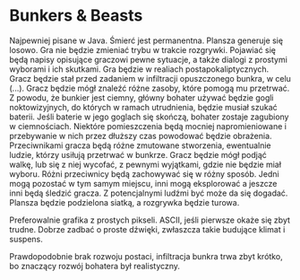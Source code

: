 # Bunkers & Beasts
Najpewniej pisane w Java.
Śmierć jest permanentna.
Plansza generuje się losowo.
Gra nie będzie zmieniać trybu w trakcie rozgrywki.
Pojawiać się będą napisy opisujące graczowi pewne sytuacje, a także dialogi z prostymi wyborami i ich skutkami.
Gra będzie w realiach postapokaliptycznych. Gracz będzie stał przed zadaniem w infiltracji opuszczonego bunkra, w celu (...). Gracz będzie mógł znaleźć różne zasoby, które pomogą mu przetrwać. Z powodu, że bunkier jest ciemny, główny bohater używać będzie gogli noktowizyjnych, do których w ramach utrudnienia, będzie musiał szukać baterii. Jeśli baterie w jego goglach się skończą, bohater zostaje zagubiony w ciemnościach.
Niektóre pomieszczenia będą mocniej napromieniowane i przebywanie w nich przez dłuższy czas powodować będzie obrażenia.
Przeciwnikami gracza będą różne zmutowane stworzenia, ewentualnie ludzie, którzy usiłują przetrwać w bunkrze.
Gracz będzie mógł podjąć walkę, lub się z niej wycofać, z pewnymi wyjątkami, gdzie nie będzie miał wyboru.
Różni przeciwnicy będą zachowywać się w różny sposób. Jedni mogą pozostać w tym samym miejscu, inni mogą eksplorować a jeszcze inni będą śledzić gracza. Z potencjalnymi ludźmi być może da się dogadać.
Plansza będzie podzielona siatką, a rozgrywka będzie turowa.

Preferowalnie grafika z prostych pikseli. ASCII, jeśli pierwsze okaże się zbyt trudne.
Dobrze zadbać o proste dźwięki, zwłaszcza takie budujące klimat i suspens.

Prawdopodobnie brak rozwoju postaci, infiltracja bunkra trwa zbyt krótko, bo znaczący rozwój bohatera był realistyczny.
